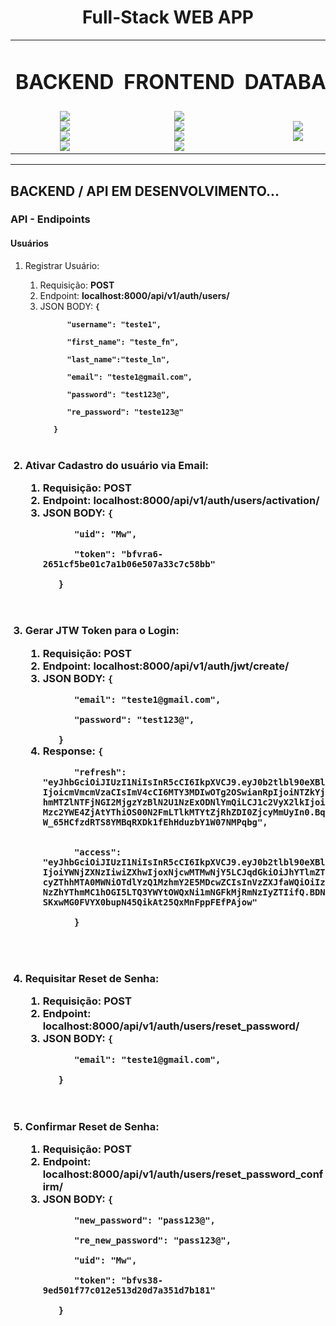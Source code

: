 <h1 align="center">Full-Stack WEB APP</h1>

<table border="0" align="center">
 <tr>
    <td><h1>BACKEND</h1></td>
    <td><h1>FRONTEND</h1></td>
    <td><h1>DATABASE</h1></td>
    <td><h1>DEVOPS</h1></td>
 </tr>
 <tr align="center">
    <td>
    <img src="https://img.shields.io/badge/Python-FFD43B?style=for-the-badge&logo=python&logoColor=blue"><br>
    <img src="https://img.shields.io/badge/Django-092E20?style=for-the-badge&logo=django&logoColor=green"><br>
    <img src="https://img.shields.io/badge/django%20rest-ff1709?style=for-the-badge&logo=django&logoColor=white"><br>
    <img src="https://img.shields.io/badge/JWT-000000?style=for-the-badge&logo=JSON%20web%20tokens&logoColor=white">
    </td>
    <td>
    <img src="https://img.shields.io/badge/React-20232A?style=for-the-badge&logo=react&logoColor=61DAFB"><br>
    <img src="https://img.shields.io/badge/Redux-593D88?style=for-the-badge&logo=redux&logoColor=white" />
    <br>
    <img src="https://img.shields.io/badge/React_Router-CA4245?style=for-the-badge&logo=react-router&logoColor=white" />
    <br>
    <img src="https://img.shields.io/badge/CSS3-1572B6?style=for-the-badge&logo=css3&logoColor=white" />
    <td>
    <img src="https://img.shields.io/badge/redis-%23DD0031.svg?&style=for-the-badge&logo=redis&logoColor=white" />
    <br>
    <img src="https://img.shields.io/badge/PostgreSQL-316192?style=for-the-badge&logo=postgresql&logoColor=white" />
    </td>
    <td>
    <img src="https://img.shields.io/badge/Docker-2CA5E0?style=for-the-badge&logo=docker&logoColor=white" /><br>
    <img src="https://img.shields.io/badge/Nginx-009639?style=for-the-badge&logo=nginx&logoColor=white" /></td>
 </tr>
</table>

<hr>

## BACKEND / API EM DESENVOLVIMENTO...

### API - Endipoints
#### Usuários

<ol>
  <li>Registrar Usuário: </li>
    <ol>
      <li>Requisição: <b>POST</b></li>
      <li>Endpoint: <b>localhost:8000/api/v1/auth/users/</b></li>
      <li>JSON BODY: <b><code>{<br>
      "username": "teste1",<br>
      "first_name": "teste_fn",<br>
      "last_name":"teste_ln",<br>
      "email": "teste1@gmail.com",<br>
      "password": "test123@",<br>
      "re_password": "teste123@"<br>
   }</code></b>
   </li>
    </ol>
  </li>
  </h3>
  <br>
  <h3>
  <li>Ativar Cadastro do usuário via Email: </li>
    <ol>
      <li>Requisição: <b>POST</b></li>
      <li>Endpoint: <b>localhost:8000/api/v1/auth/users/activation/</b></li>
      <li>JSON BODY: <b><code>{<br>
      "uid": "Mw",<br>
      "token": "bfvra6-2651cf5be01c7a1b06e507a33c7c58bb"<br>
   }</code></b>
   </li>
    </ol>
  </li>
  </h3>
  <br>
  <h3>
  <li>Gerar JTW Token para o Login:</li>
    <ol>
      <li>Requisição: <b>POST</b></li>
      <li>Endpoint: <b>localhost:8000/api/v1/auth/jwt/create/</b></li>
      <li>JSON BODY: <b><code>{<br>
      "email": "teste1@gmail.com",<br>
      "password": "test123@",<br>
   }</code></b>
      <li>Response: <b><code>{<br>
      "refresh": "eyJhbGciOiJIUzI1NiIsInR5cCI6IkpXVCJ9.eyJ0b2tlbl90eXBlIjoicmVmcmVzaCIsImV4cCI6MTY3MDIwOTg2OSwianRpIjoiNTZkYjhmMTZlNTFjNGI2MjgzYzBlN2U1NzExODNlYmQiLCJ1c2VyX2lkIjoiMzc2YWE4ZjAtYThiOS00N2FmLTlkMTYtZjRhZDI0ZjcyMmUyIn0.BqW_65HCfzdRTS8YMBqRXDk1fEhHduzbY1W07NMPqbg",
      <br>
      "access": "eyJhbGciOiJIUzI1NiIsInR5cCI6IkpXVCJ9.eyJ0b2tlbl90eXBlIjoiYWNjZXNzIiwiZXhwIjoxNjcwMTMwNjY5LCJqdGkiOiJhYTlmZTcyZThhMTA0MWNiOTdlYzQ1MzhmY2E5MDcwZCIsInVzZXJfaWQiOiIzNzZhYThmMC1hOGI5LTQ3YWYtOWQxNi1mNGFkMjRmNzIyZTIifQ.BDNSKxwMG0FVYX0bupN45QikAt25QxMnFppFEfPAjow"<br>
      }
      </b></code></li>
   </li>
    </ol>
  </li>
  </h3>
  <br>
  <h3>
  <li>Requisitar Reset de Senha: </li>
    <ol>
      <li>Requisição: <b>POST</b></li>
      <li>Endpoint: <b>localhost:8000/api/v1/auth/users/reset_password/</b></li>
      <li>JSON BODY: <b><code>{<br>
      "email": "teste1@gmail.com",<br>
   }</code></b>
   </li>
    </ol>
  </li>
  </h3>
  <br>
  <h3>
  <li>Confirmar Reset de Senha: </li>
    <ol>
      <li>Requisição: <b>POST</b></li>
      <li>Endpoint: <b>localhost:8000/api/v1/auth/users/reset_password_confirm/</b></li>
      <li>JSON BODY: <b><code>{<br>
      "new_password": "pass123@",<br>
      "re_new_password": "pass123@",<br>
      "uid": "Mw",<br>
      "token": "bfvs38-9ed501f77c012e513d20d7a351d7b181"<br>
   }</code></b>
   </li>
    </ol>
  </li>
  <br>         
</ol>

